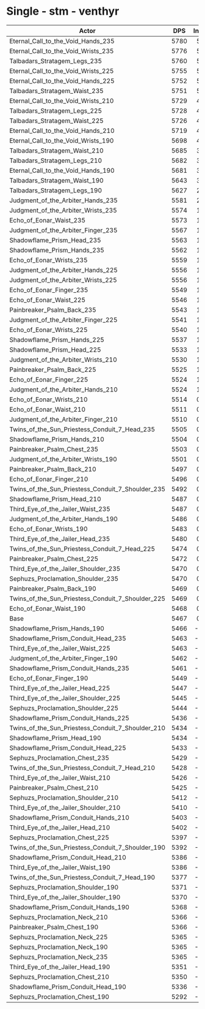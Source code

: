# Single - stm - venthyr
| Actor | DPS | Increase |
|---|:---:|:---:|
|Eternal_Call_to_the_Void_Hands_235|5780|5.73%|
|Eternal_Call_to_the_Void_Wrists_235|5776|5.65%|
|Talbadars_Stratagem_Legs_235|5760|5.37%|
|Eternal_Call_to_the_Void_Wrists_225|5755|5.27%|
|Eternal_Call_to_the_Void_Hands_225|5752|5.21%|
|Talbadars_Stratagem_Waist_235|5751|5.18%|
|Eternal_Call_to_the_Void_Wrists_210|5729|4.79%|
|Talbadars_Stratagem_Legs_225|5728|4.78%|
|Talbadars_Stratagem_Waist_225|5726|4.74%|
|Eternal_Call_to_the_Void_Hands_210|5719|4.60%|
|Eternal_Call_to_the_Void_Wrists_190|5698|4.23%|
|Talbadars_Stratagem_Waist_210|5685|3.98%|
|Talbadars_Stratagem_Legs_210|5682|3.93%|
|Eternal_Call_to_the_Void_Hands_190|5681|3.91%|
|Talbadars_Stratagem_Waist_190|5643|3.22%|
|Talbadars_Stratagem_Legs_190|5627|2.92%|
|Judgment_of_the_Arbiter_Hands_235|5581|2.08%|
|Judgment_of_the_Arbiter_Wrists_235|5574|1.96%|
|Echo_of_Eonar_Waist_235|5573|1.94%|
|Judgment_of_the_Arbiter_Finger_235|5567|1.82%|
|Shadowflame_Prism_Head_235|5563|1.76%|
|Shadowflame_Prism_Hands_235|5562|1.73%|
|Echo_of_Eonar_Wrists_235|5559|1.68%|
|Judgment_of_the_Arbiter_Hands_225|5556|1.63%|
|Judgment_of_the_Arbiter_Wrists_225|5556|1.62%|
|Echo_of_Eonar_Finger_235|5549|1.50%|
|Echo_of_Eonar_Waist_225|5546|1.44%|
|Painbreaker_Psalm_Back_235|5543|1.39%|
|Judgment_of_the_Arbiter_Finger_225|5541|1.36%|
|Echo_of_Eonar_Wrists_225|5540|1.33%|
|Shadowflame_Prism_Hands_225|5537|1.28%|
|Shadowflame_Prism_Head_225|5533|1.21%|
|Judgment_of_the_Arbiter_Wrists_210|5530|1.15%|
|Painbreaker_Psalm_Back_225|5525|1.06%|
|Echo_of_Eonar_Finger_225|5524|1.04%|
|Judgment_of_the_Arbiter_Hands_210|5524|1.03%|
|Echo_of_Eonar_Wrists_210|5514|0.86%|
|Echo_of_Eonar_Waist_210|5511|0.80%|
|Judgment_of_the_Arbiter_Finger_210|5510|0.78%|
|Twins_of_the_Sun_Priestess_Conduit_7_Head_235|5505|0.69%|
|Shadowflame_Prism_Hands_210|5504|0.68%|
|Painbreaker_Psalm_Chest_235|5503|0.65%|
|Judgment_of_the_Arbiter_Wrists_190|5501|0.61%|
|Painbreaker_Psalm_Back_210|5497|0.55%|
|Echo_of_Eonar_Finger_210|5496|0.52%|
|Twins_of_the_Sun_Priestess_Conduit_7_Shoulder_235|5492|0.46%|
|Shadowflame_Prism_Head_210|5487|0.36%|
|Third_Eye_of_the_Jailer_Waist_235|5487|0.36%|
|Judgment_of_the_Arbiter_Hands_190|5486|0.35%|
|Echo_of_Eonar_Wrists_190|5483|0.29%|
|Third_Eye_of_the_Jailer_Head_235|5480|0.24%|
|Twins_of_the_Sun_Priestess_Conduit_7_Head_225|5474|0.12%|
|Painbreaker_Psalm_Chest_225|5472|0.08%|
|Third_Eye_of_the_Jailer_Shoulder_235|5470|0.06%|
|Sephuzs_Proclamation_Shoulder_235|5470|0.05%|
|Painbreaker_Psalm_Back_190|5469|0.03%|
|Twins_of_the_Sun_Priestess_Conduit_7_Shoulder_225|5469|0.03%|
|Echo_of_Eonar_Waist_190|5468|0.01%|
|Base|5467|0.00%|
|Shadowflame_Prism_Hands_190|5466|-0.02%|
|Shadowflame_Prism_Conduit_Head_235|5463|-0.07%|
|Third_Eye_of_the_Jailer_Waist_225|5463|-0.08%|
|Judgment_of_the_Arbiter_Finger_190|5462|-0.09%|
|Shadowflame_Prism_Conduit_Hands_235|5461|-0.10%|
|Echo_of_Eonar_Finger_190|5449|-0.33%|
|Third_Eye_of_the_Jailer_Head_225|5447|-0.36%|
|Third_Eye_of_the_Jailer_Shoulder_225|5445|-0.41%|
|Sephuzs_Proclamation_Shoulder_225|5444|-0.42%|
|Shadowflame_Prism_Conduit_Hands_225|5436|-0.56%|
|Twins_of_the_Sun_Priestess_Conduit_7_Shoulder_210|5434|-0.60%|
|Shadowflame_Prism_Head_190|5434|-0.61%|
|Shadowflame_Prism_Conduit_Head_225|5433|-0.63%|
|Sephuzs_Proclamation_Chest_235|5429|-0.70%|
|Twins_of_the_Sun_Priestess_Conduit_7_Head_210|5428|-0.71%|
|Third_Eye_of_the_Jailer_Waist_210|5426|-0.75%|
|Painbreaker_Psalm_Chest_210|5425|-0.78%|
|Sephuzs_Proclamation_Shoulder_210|5412|-1.01%|
|Third_Eye_of_the_Jailer_Shoulder_210|5410|-1.05%|
|Shadowflame_Prism_Conduit_Hands_210|5403|-1.17%|
|Third_Eye_of_the_Jailer_Head_210|5402|-1.20%|
|Sephuzs_Proclamation_Chest_225|5397|-1.28%|
|Twins_of_the_Sun_Priestess_Conduit_7_Shoulder_190|5392|-1.37%|
|Shadowflame_Prism_Conduit_Head_210|5386|-1.48%|
|Third_Eye_of_the_Jailer_Waist_190|5386|-1.49%|
|Twins_of_the_Sun_Priestess_Conduit_7_Head_190|5377|-1.64%|
|Sephuzs_Proclamation_Shoulder_190|5371|-1.76%|
|Third_Eye_of_the_Jailer_Shoulder_190|5370|-1.78%|
|Shadowflame_Prism_Conduit_Hands_190|5368|-1.81%|
|Sephuzs_Proclamation_Neck_210|5366|-1.84%|
|Painbreaker_Psalm_Chest_190|5366|-1.84%|
|Sephuzs_Proclamation_Neck_225|5365|-1.86%|
|Sephuzs_Proclamation_Neck_190|5365|-1.87%|
|Sephuzs_Proclamation_Neck_235|5365|-1.87%|
|Third_Eye_of_the_Jailer_Head_190|5351|-2.12%|
|Sephuzs_Proclamation_Chest_210|5350|-2.15%|
|Shadowflame_Prism_Conduit_Head_190|5336|-2.39%|
|Sephuzs_Proclamation_Chest_190|5292|-3.20%|
